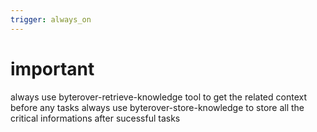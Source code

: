 ```yaml
---
trigger: always_on
---
```


# important 
always use byterover-retrieve-knowledge tool to get the related context before any tasks 
always use byterover-store-knowledge to store all the critical informations after sucessful tasks